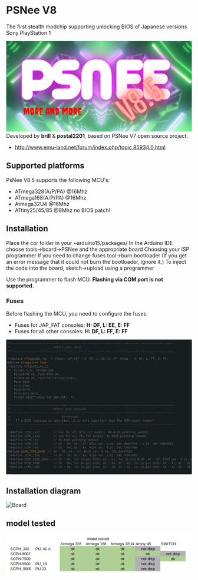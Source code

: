 # PSNee V8

The first stealth modchip supporting unlocking BIOS of Japanese versions Sony PlayStation 1

![Logo](images/PSNee_V8_logo.png)
Developed by **brill** & **postal2201**, based on PSNee V7 open source project.  
- http://www.emu-land.net/forum/index.php/topic,85934.0.html

## Supported platforms
PsNee V8.5 supports the following MCU's:  
- ATmega328(A/P/PA) @16Mhz  
- ATmega168(A/P/PA) @16Mhz
- Atmega32U4        @16Mhz
- ATtiny25/45/85    @8Mhz no BIOS patch!

## Installation
Place the cor folder in your ~arduino15/packages/
In the Arduino IDE choose tools->board->PSNee and the appropriate board
Choosing your ISP programmer
If you need to change fuses tool->burn bootloader (If you get an error message that it could not burn the bootloader, ignore it.)
To inject the code into the board, sketch->upload using a programmer


Use the programmer to flash MCU. 
**Flashing via COM port is not supported.**

### Fuses
Before flashing the MCU, you need to configure the fuses.  
- Fuses for JAP_FAT consoles: **H: DF, L: EE, E: FF**  
- Fuses for all other consoles: **H: DF, L: FF, E: FF**  

![Console](images/console.png)

## Installation diagram
![Board](images/PSNee_V8_pinout.png)

## model tested
![test](images/model_tested.png)
